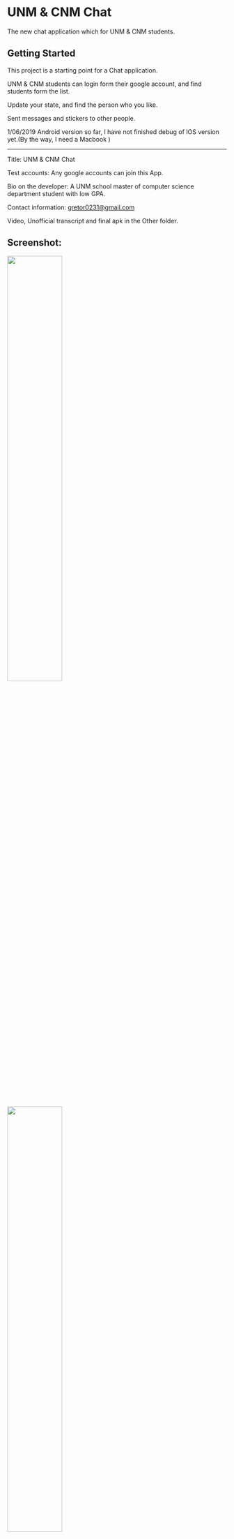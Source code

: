 # UNM & CNM Chat

The new chat application which for UNM & CNM students.

## Getting Started

This project is a starting point for a Chat application.

UNM & CNM students can login form their google account, and find students form the list.

Update your state, and find the person who you like.

Sent messages and stickers to other people.


1/06/2019 Android version so far, I have not finished debug of IOS version yet.(By the way, I need a Macbook )


*****************************************************************************************

Title: UNM & CNM Chat

Test accounts: Any google accounts can join this App.

Bio on the developer: A UNM school master of computer science department student with low GPA.

Contact information: gretor0231@gmail.com

Video, Unofficial transcript and final apk in the Other folder.

## Screenshot:

<img src="https://github.com/gretor0231/UNM-mobile-app/tree/master/Others/login.png" height="50%" width="50%">
<img src="https://github.com/gretor0231/UNM-mobile-app/tree/master/Others/list.png" height="50%" width="50%">
<img src="https://github.com/gretor0231/UNM-mobile-app/tree/master/Others/messages.png" height="50%" width="50%">

